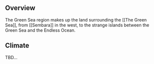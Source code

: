 ## Overview

The Green Sea region makes up the land surrounding the [[The Green Sea]], from [[Sembara]] in the west, to the strange islands between the Green Sea and the Endless Ocean.

## Climate

TBD...
